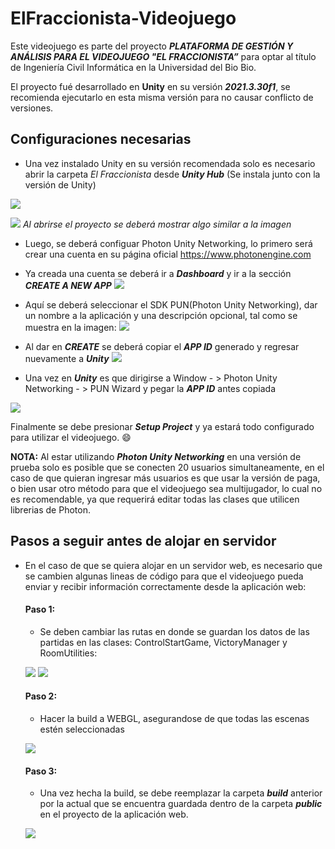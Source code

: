 # ElFraccionista-Videojuego
 
Este videojuego es parte del proyecto ***PLATAFORMA DE GESTIÓN Y ANÁLISIS PARA EL VIDEOJUEGO "EL FRACCIONISTA”*** para optar al título de Ingeniería Civil Informática en la Universidad del Bio Bio.

El proyecto fué desarrollado en **Unity** en su versión ***2021.3.30f1***, se recomienda ejecutarlo en esta misma versión para no causar conflicto de versiones.

## Configuraciones necesarias

- Una vez instalado Unity en su versión recomendada solo es necesario abrir la carpeta *El Fraccionista* desde ***Unity Hub*** (Se instala junto con la versión de Unity)

![](https://github.com/Evitha-CS/ElFraccionista-Videojuego/blob/main/Readme_images/Unity_HUB.png)

![](https://github.com/Evitha-CS/ElFraccionista-Videojuego/blob/main/Readme_images/Inicio_Fraccionista_Unity.png)
*Al abrirse el proyecto se deberá mostrar algo similar a la imagen*

- Luego, se deberá configuar Photon Unity Networking, lo primero será crear una cuenta en su página oficial https://www.photonengine.com
- Ya creada una cuenta se deberá ir a ***Dashboard*** y ir a la sección ***CREATE A NEW APP***
![](https://github.com/Evitha-CS/ElFraccionista-Videojuego/blob/main/Readme_images/Photon_createapp.png)

- Aquí se deberá seleccionar el SDK PUN(Photon Unity Networking), dar un nombre a la aplicación y una descripción opcional, tal como se muestra en la imagen:
![](https://github.com/Evitha-CS/ElFraccionista-Videojuego/blob/main/Readme_images/Photon_createapp2.png)

- Al dar en ***CREATE*** se deberá copiar el ***APP ID*** generado y regresar nuevamente a ***Unity***
![](https://github.com/Evitha-CS/ElFraccionista-Videojuego/blob/main/Readme_images/App_ID.png)
- Una vez en ***Unity*** es que dirigirse a Window - > Photon Unity Networking - > PUN Wizard y pegar la ***APP ID*** antes copiada

![](https://github.com/Evitha-CS/ElFraccionista-Videojuego/blob/main/Readme_images/PUN_Wizard-Setup.png)

Finalmente se debe presionar ***Setup Project*** y ya estará todo configurado para utilizar el videojuego. :smile:

**NOTA:** Al estar utilizando ***Photon Unity Networking*** en una versión de prueba solo es posible que se conecten 20 usuarios simultaneamente, en el caso de que quieran ingresar más usuarios es que usar la versión de paga, o bien usar otro método para que el videojuego sea multijugador, lo cual no es recomendable, ya que requerirá editar todas las clases que utilicen librerias de Photon.

## Pasos a seguir antes de alojar en servidor 

- En el caso de que se quiera alojar en un servidor web, es necesario que se cambien algunas lineas de código para que el videojuego pueda enviar y recibir información correctamente desde la aplicación web:

  #### Paso 1:
  - Se deben cambiar las rutas en donde se guardan los datos de las partidas en las clases: ControlStartGame, VictoryManager y RoomUtilities:
    
  ![](https://github.com/Evitha-CS/ElFraccionista-Videojuego/blob/main/Readme_images/Cambiar_Rutas.png)
  ![](https://github.com/Evitha-CS/ElFraccionista-Videojuego/blob/main/Readme_images/Cambiar_Rutas2.png)

  #### Paso 2:
  - Hacer la build a WEBGL, asegurandose de que todas las escenas estén seleccionadas
    
  ![](https://github.com/Evitha-CS/ElFraccionista-Videojuego/blob/main/Readme_images/Build_WebGL.png)

  #### Paso 3:
  - Una vez hecha la build, se debe reemplazar la carpeta ***build*** anterior por la actual que se encuentra guardada dentro de la carpeta ***public*** en el proyecto de la aplicación web.
 
  ![](https://github.com/Evitha-CS/ElFraccionista-Videojuego/blob/main/Readme_images/public_appWEB.png)
